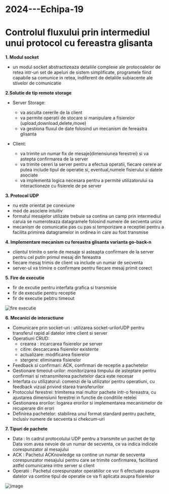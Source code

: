 # 2024---Echipa-19
# Controlul fluxului prin intermediul unui protocol cu fereastra glisanta

**1. Modul socket**
   - un modul socket abstractizeaza detaliile complexe ale protocoalelor de retea intr-un set de apeluri de sistem
     simplificate, programele fiind capabile sa comunice in retea, indiferent de detaliile subiacente ale stivelor
     de comunicatie
     
**2.Solutie de tip remote storage**
- Server Storage:
  - va asculta cererile de la client
  - va permite operatii de stocare si manipulare a fisierelor (upload,download,delete,move)
  - va gestiona fluxul de date folosind un mecanism de fereastra glisanta
  
- Client:
    - va trimite un numar fix de mesaje(dimensiunea ferestrei) si va astepta confirmarea de la server
    - va trimite cereri la server pentru a efectua operatii, fiecare cerere ar putea include tipul de operatie si, eventual,numele fisierului si datele asociate
    - va implementa logica necesara pentru a permite utilizatorului sa interactioneze cu fisierele de pe server

**3. Protocol UDP**
   - nu este orientat pe conexiune
   - mod de asociere intuitiv
   - formatul mesajelor utilizate trebuie sa contina un camp prin intermediul caruia se numeroteaza datagramele
     folosind numere de secventa unice
   - mecanism de comunicatie pas cu pas si temporizare a receptiei pentru a facilita primirea datagramelor in
     ordinea in care au fost transmise

**4. Implementare mecanism cu fereastra glisanta varianta go-back-n**
   - clientul trimite o serie de mesaje si asteapta confirmare de la server pentru cel putin primul
     mesaj din fereastra
   - fiecare mesaj trimis de client va include un numar de secventa
   - server-ul va trimire o confirmare pentru fiecare mesaj primit corect

**5. Fire de executie**
   - fir de excutie pentru interfata grafica si transmisie
   - fir de executie pentru receptie
   - fir de executie pebtru timeout


![fire executie](https://github.com/user-attachments/assets/6a8cad3c-6e2f-47e2-b2d0-77aae7647a37)


**6. Mecanici de interactiune**
   * Comunicare prin socket-uri : utilizarea socket-urilorUDP pentru transferul rapid al datelor
                                  intre client si server
   * Operatiuni CRUD:
     - crearea : incarcarea fisierelor pe server
     - citire: descarcarea fisierelor existente
     - actualizare: modificarea fisierelor
     - stergere: eliminarea fisierelor
   * Feedback si confirmari: ACK, confirmari de receptie a pachetelor
   * Gestionare timeout-urilor: monitorizarea timpului de asteptare pentru confirmari si retransmiterea pachetelor daca este necesar
   * Interfata cu utilizatorul: comenzi de la utilizator pentru operatiuni, cu feedback vizual privind starea transferurilor
   * Protocolul ferestrei: trimiterea mai multor pachete intr-o fereastra, cu ajustarea dimensiunii ferestrei in functie de conditiile retelei
   * Gestionarea erorilor: logarea erorilor si implementarea mecanismelor de recuperare din erori
   * Definirea pachetelor: stabilirea unui format standard pentru pachete, inclusiv numere de secventa si chekcum-uri

     
  **7. Tipuri de pachete**
  - Data : In cadrul protocolului UDP pentru a transmite un pachet de tip Data vom avea nevoie de un numar de secventa, ce va indica indicele corespunzator al mesajului
  - ACK : Pachetul ACKnowledge va contine un numar de secventa corespunzator mesajului pentru care se trimite confirmarea, facilitand astfel comunicarea intre server si client
  - Operatii : Pachetul corespunzator operatiilor ce vor fi efectuate asupra datelor va contine tipul de operatie ce va fi aplicata asupra fisierelor


  ![image](https://github.com/user-attachments/assets/2f55cf13-325c-4096-9bc6-f51d58c1bb99)

